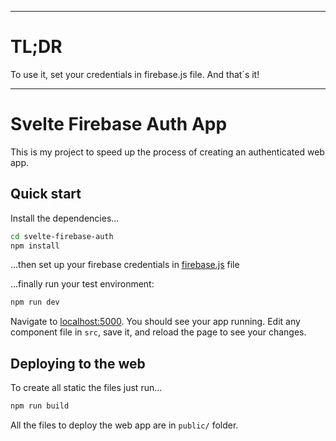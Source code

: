 
---
# TL;DR

To use it, set your credentials in firebase.js file. And that´s it!

---

# Svelte Firebase Auth App

This is my project to speed up the process of creating an authenticated web app. 

## Quick start

Install the dependencies...

```bash
cd svelte-firebase-auth
npm install
```

...then set up your firebase credentials in [firebase.js](https://github.com/ricalamino/svelte-firebase-auth/blob/master/src/firebase.js) file

...finally run your test environment:

```bash
npm run dev
```

Navigate to [localhost:5000](http://localhost:5000). You should see your app running. Edit any component file in `src`, save it, and reload the page to see your changes.


## Deploying to the web

To create all static the files just run...

```bash
npm run build
```

All the files to deploy the web app are in `public/` folder.
